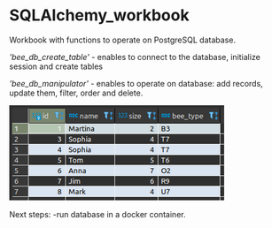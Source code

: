 # SQLAlchemy_workbook

Workbook with functions to operate on PostgreSQL database.

_'bee_db_create_table'_ - enables to connect to the database, initialize session and create tables

_'bee_db_manipulator'_ - enables to operate on database: add records, update them, filter, order and delete.

![Image](db_image.png)


Next steps:
-run database in a docker container.